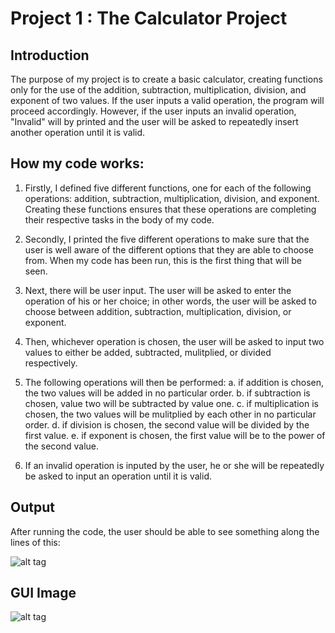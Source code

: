 # Project 1 : The Calculator Project
## Introduction
The purpose of my project is to create a basic calculator, creating functions only for the use of the addition, subtraction, multiplication, division, and exponent of two values. If the user inputs a valid operation, the program will proceed accordingly. However, if the user inputs an invalid operation, "Invalid" will by printed and the user will be asked to repeatedly insert another operation until it is valid.

## How my code works:
1. Firstly, I defined five different functions, one for each of the following operations: addition, subtraction, multiplication, division, and exponent. Creating these functions ensures that these operations are completing their respective tasks in the body of my code.

2. Secondly, I printed the five different operations to make sure that the user is well aware of the different options that they are able to choose from. When my code has been run, this is the first thing that will be seen.

3. Next, there will be user input. The user will be asked to enter the operation of his or her choice; in other words, the user will be asked to choose between addition, subtraction, multiplication, division, or exponent. 

4. Then, whichever operation is chosen, the user will be asked to input two values to either be added, subtracted, mulitplied, or divided respectively.

5. The following operations will then be performed:
  a. if addition is chosen, the two values will be added in no particular order.
  b. if subtraction is chosen, value two will be subtracted by value one.
  c. if multiplication is chosen, the two values will be mulitplied by each other in no particular order.
  d. if division is chosen, the second value will be divided by the first value.
  e. if exponent is chosen, the first value will be to the power of the second value.
  
6. If an invalid operation is inputed by the user, he or she will be repeatedly be asked to input an operation until it is valid.
 
 ## Output
 After running the code, the user should be able to see something along the lines of this:

![alt tag](https://github.com/aliglick/INST126-Fall2020/issues/1#issue-709905444)

## GUI Image

![alt tag](https://github.com/aliglick/INST126-Fall2020/issues/2#issue-709906234)


